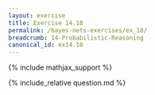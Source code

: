 ```yaml
---
layout: exercise
title: Exercise 14.18
permalink: /bayes-nets-exercises/ex_18/
breadcrumb: 14-Probabilistic-Reasoning
canonical_id: ex14.18
---
```


{% include mathjax_support %}
<div id="hiddden">{% include_relative question.md %}</div>